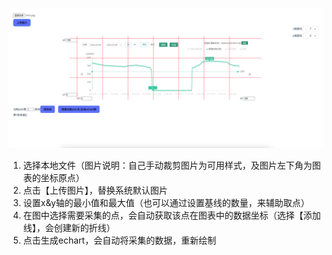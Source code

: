 ![图片](./public/系统截图.png)
1. 选择本地文件（图片说明：自己手动裁剪图片为可用样式，及图片左下角为图表的坐标原点）
2. 点击【上传图片】，替换系统默认图片
3. 设置x&y轴的最小值和最大值（也可以通过设置基线的数量，来辅助取点）
4. 在图中选择需要采集的点，会自动获取该点在图表中的数据坐标（选择【添加线】，会创建新的折线）
5. 点击生成echart，会自动将采集的数据，重新绘制